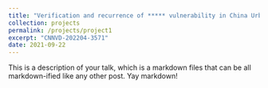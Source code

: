 ```yaml
---
title: "Verification and recurrence of ***** vulnerability in China Urban Rail Transit"
collection: projects
permalink: /projects/project1
excerpt: "CNNVD-202204-3571"
date: 2021-09-22
---
```


This is a description of your talk, which is a markdown files that can be all markdown-ified like any other post. Yay markdown!
